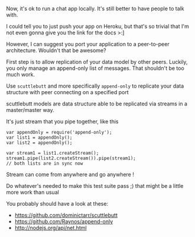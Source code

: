 Now, it's ok to run a chat app locally. It's still better to have
people to talk with.

I could tell you to just push your app on Heroku, but that's
so trivial that I'm not even gonna give you the link for the docs >:]

However, I can suggest you port your application to a peer-to-peer
architecture. Wouldn't that be awesome?

First step is to allow replication of your data model by other peers.
Luckily, you only manage an append-only list of messages. That shouldn't
be too much work.

Use `scuttlebutt` and more specifically `append-only` to replicate
your data structure with peer connecting on a specified port

scuttlebutt models are data structure able to be replicated 
via streams in a master/master way.

It's just stream that you pipe together, like this

    var appendOnly = require('append-only');
    var list1 = appendOnly();
    var list2 = appendOnly();

    var stream1 = list1.createStream();
    stream1.pipe(list2.createStream()).pipe(stream1);
    // both lists are in sync now

Stream can come from anywhere and go anywhere !

Do whatever's needed to make this test suite pass ;)
that might be a little more work than usual

You probably should have a look at these:

  * https://github.com/dominictarr/scuttlebutt
  * https://github.com/Raynos/append-only
  * http://nodejs.org/api/net.html

